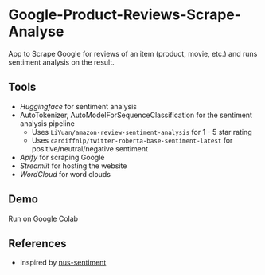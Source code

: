 # Google-Product-Reviews-Scrape-Analyse
App to Scrape Google for reviews of an item (product, movie, etc.) and runs sentiment analysis on the result.
## Tools
 - *Huggingface* for sentiment analysis
 - AutoTokenizer, AutoModelForSequenceClassification for the sentiment analysis pipeline
    - Uses `LiYuan/amazon-review-sentiment-analysis` for 1 - 5 star rating
    - Uses `cardiffnlp/twitter-roberta-base-sentiment-latest` for positive/neutral/negative sentiment
 - *Apify* for scraping Google
 - *Streamlit* for hosting the website
 - *WordCloud* for word clouds

## Demo
Run on Google Colab






## References
 - Inspired by [nus-sentiment](https://github.com/nus-sentiment/nus-sentiment)
